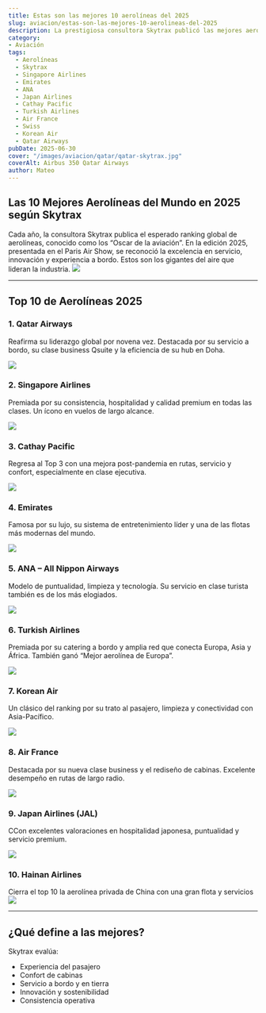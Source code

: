 ```yaml
---
title: Estas son las mejores 10 aerolíneas del 2025
slug: aviacion/estas-son-las-mejores-10-aerolineas-del-2025
description: La prestigiosa consultora Skytrax publicó las mejores aerolíneas.
category: 
- Aviación
tags:
  - Aerolíneas
  - Skytrax
  - Singapore Airlines
  - Emirates
  - ANA
  - Japan Airlines
  - Cathay Pacific
  - Turkish Airlines
  - Air France
  - Swiss
  - Korean Air
  - Qatar Airways
pubDate: 2025-06-30
cover: "/images/aviacion/qatar/qatar-skytrax.jpg"
coverAlt: Airbus 350 Qatar Airways
author: Mateo
---
```


## Las 10 Mejores Aerolíneas del Mundo en 2025 según Skytrax

Cada año, la consultora Skytrax publica el esperado ranking global de aerolíneas, conocido como los “Oscar de la aviación”. En la edición 2025, presentada en el Paris Air Show, se reconoció la excelencia en servicio, innovación y experiencia a bordo. Estos son los gigantes del aire que lideran la industria.
<img src="/images/aviacion/qatar/top10-skytrax-2025.jpg">

***

## Top 10 de Aerolíneas 2025

### 1. Qatar Airways 

Reafirma su liderazgo global por novena vez. Destacada por su servicio a bordo, su clase business Qsuite y la eficiencia de su hub en Doha.

![](/images/aeropuertos/aviones/airbus350-qatar.png)

### 2. Singapore Airlines 

Premiada por su consistencia, hospitalidad y calidad premium en todas las clases. Un ícono en vuelos de largo alcance.

![](/images/aeropuertos/aerolineas/singapore.png)

### 3. Cathay Pacific 

Regresa al Top 3 con una mejora post-pandemia en rutas, servicio y confort, especialmente en clase ejecutiva.

![](/images/aeropuertos/aerolineas/cathay-pacific.jpg)
### 4. Emirates 

Famosa por su lujo, su sistema de entretenimiento líder y una de las flotas más modernas del mundo.

![](/images/aeropuertos/aerolineas/emirates.jpg)

### 5. ANA – All Nippon Airways 

Modelo de puntualidad, limpieza y tecnología. Su servicio en clase turista también es de los más elogiados.

![](/images/aeropuertos/aerolineas/ana.jpg)


### 6. Turkish Airlines 

Premiada por su catering a bordo y amplia red que conecta Europa, Asia y África. También ganó “Mejor aerolínea de Europa”.

![](/images/aeropuertos/aerolineas/turkish.webp)

### 7. Korean Air 

Un clásico del ranking por su trato al pasajero, limpieza y conectividad con Asia-Pacífico.

![](/images/aviacion/delivery-korean/korean2.jpeg)

### 8. Air France 

Destacada por su nueva clase business y el rediseño de cabinas. Excelente desempeño en rutas de largo radio.

![](/images/aeropuertos/aerolineas/airfrance.png)


### 9. Japan Airlines (JAL) 

CCon excelentes valoraciones en hospitalidad japonesa, puntualidad y servicio premium.

![](/images/aeropuertos/aerolineas/japan-airlines.jpeg)

### 10. Hainan Airlines

Cierra el top 10 la aerolínea privada de China con una gran flota y servicios
<img src="/images/aviacion/qatar/Hainan_Airlines.jpg">

***

## ¿Qué define a las mejores?

Skytrax evalúa:

* Experiencia del pasajero
* Confort de cabinas
* Servicio a bordo y en tierra
* Innovación y sostenibilidad
* Consistencia operativa
